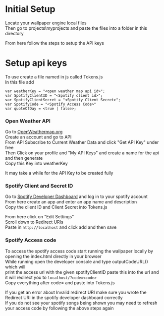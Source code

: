 # Initial Setup
Locate your wallpaper engine local files\
Then go to projects\myprojects and paste the files into a folder in this directory

From here follow the steps to setup the API keys

# Setup api keys
To use create a file named in js called Tokens.js\
In this file add
```
var weatherKey = "<open weather map api id>";
var SpotifyClientID = "<Spotify client id>";
var SpotifyClientSecret = "<Spotify Client Secret>";
var SpotifyCode = "<Spotify Access Code>"
var quoteOfDay = <true | false>;
```

### Open Weather API
Go to [OpenWeathermap.org](https://openweathermap.org/)\
Create an account and go to API\
From API Subscribe to Current Weather Data and click "Get API Key" under free\
Then Click on your profile and "My API Keys" and create a name for the api and then generate\
Copy this Key into weatherKey

It may take a while for the API Key to be created fully

### Spotify Client and Secret ID
Go to [Spotify Developer Dashboard](https://developer.spotify.com/dashboard/) and log in to your spotify account\
From here create an app and enter an app name and description\
Copy the client ID and Client Secret into Tokens.js

From here click on "Edit Settings"\
Scroll down to Redirect URIs\
Paste in `http://localhost` and click add and then save

### Spotify Access code
To access the spotify access code start running the wallpaper locally by opening the index.html directly in your browser\
While running open the developer console and type outputCodeURL() which will\
print the access url with the given spotifyClientID paste this into the url and it will redirect you to `localhost/?code=<code>`\
Copy everything after code= and paste into Tokens.js

If you get an error about Invalid redirect URI make sure you wrote the Redirect URI in the spotify developer dashboard correctly\
If you do not see your spotify songs being shown you may need to refresh your access code by following the above steps again
